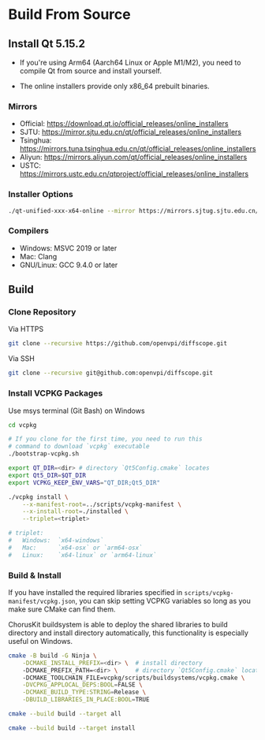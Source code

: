 # Build From Source

## Install Qt 5.15.2

+ If you're using Arm64 (Aarch64 Linux or Apple M1/M2), you need to compile Qt from source and install yourself.

+ The online installers provide only x86_64 prebuilt binaries.

### Mirrors

+ Official: https://download.qt.io/official_releases/online_installers
+ SJTU: https://mirror.sjtu.edu.cn/qt/official_releases/online_installers
+ Tsinghua: https://mirrors.tuna.tsinghua.edu.cn/qt/official_releases/online_installers
+ Aliyun: https://mirrors.aliyun.com/qt/official_releases/online_installers
+ USTC: https://mirrors.ustc.edu.cn/qtproject/official_releases/online_installers

### Installer Options

```sh
./qt-unified-xxx-x64-online --mirror https://mirrors.sjtug.sjtu.edu.cn/qt
```

### Compilers

+ Windows: MSVC 2019 or later
+ Mac: Clang
+ GNU/Linux: GCC 9.4.0 or later

## Build

### Clone Repository

Via HTTPS
```sh
git clone --recursive https://github.com/openvpi/diffscope.git
```

Via SSH
```sh
git clone --recursive git@github.com:openvpi/diffscope.git
```

### Install VCPKG Packages

Use msys terminal (Git Bash) on Windows

```sh
cd vcpkg

# If you clone for the first time, you need to run this
# command to download `vcpkg` executable
./bootstrap-vcpkg.sh

export QT_DIR=<dir> # directory `Qt5Config.cmake` locates
export Qt5_DIR=$QT_DIR
export VCPKG_KEEP_ENV_VARS="QT_DIR;Qt5_DIR"

./vcpkg install \
    --x-manifest-root=../scripts/vcpkg-manifest \
    --x-install-root=./installed \
    --triplet=<triplet>

# triplet:
#   Windows:  `x64-windows` 
#   Mac:      `x64-osx` or `arm64-osx`
#   Linux:    `x64-linux` or `arm64-linux`
```

### Build & Install

If you have installed the required libraries specified in `scripts/vcpkg-manifest/vcpkg.json`, you can skip setting VCPKG variables so long as you make sure CMake can find them.

ChorusKit buildsystem is able to deploy the shared libraries to build directory and install directory automatically, this functionality is especially useful on Windows.

```sh
cmake -B build -G Ninja \
    -DCMAKE_INSTALL_PREFIX=<dir> \  # install directory
    -DCMAKE_PREFIX_PATH=<dir> \     # directory `Qt5Config.cmake` locates
    -DCMAKE_TOOLCHAIN_FILE=vcpkg/scripts/buildsystems/vcpkg.cmake \
    -DVCPKG_APPLOCAL_DEPS:BOOL=FALSE \
    -DCMAKE_BUILD_TYPE:STRING=Release \
    -DBUILD_LIBRARIES_IN_PLACE:BOOL=TRUE

cmake --build build --target all

cmake --build build --target install
```